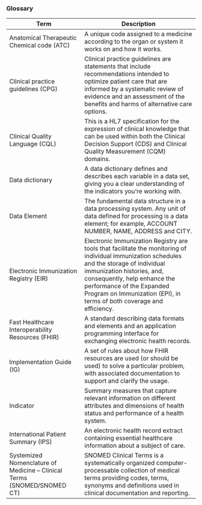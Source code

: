 ### Glossary 
|Term|Description|
|----|----|
|Anatomical Therapeutic Chemical code (ATC)|A unique code assigned to a medicine according to the organ or system it works on and how it works.|
|Clinical practice guidelines (CPG)|Clinical practice guidelines are statements that include recommendations intended to optimize patient care that are informed by a systematic review of evidence and an assessment of the benefits and harms of alternative care options.|
|Clinical Quality Language (CQL)|This is a HL7 specification for the expression of clinical knowledge that can be used within both the Clinical Decision Support (CDS) and Clinical Quality Measurement (CQM) domains.| 
|Data dictionary|A data dictionary defines and describes each variable in a data set, giving you a clear understanding of the indicators you’re working with. |
|Data Element| The fundamental data structure in a data processing system. Any unit of data defined for processing is a data element; for example, ACCOUNT NUMBER, NAME, ADDRESS and CITY. |
|Electronic Immunization Registry (EIR)|Electronic Immunization Registry are tools that facilitate the monitoring of individual immunization schedules and the storage of individual immunization histories, and, consequently, help enhance the performance of the Expanded Program on Immunization (EPI), in terms of both coverage and efficiency.|
|Fast Healthcare Interoperability Resources (FHIR)|A standard describing data formats and elements and an application programming interface for exchanging electronic health records.|
|Implementation Guide (IG)|A set of rules about how FHIR resources are used (or should be used) to solve a particular problem, with associated documentation to support and clarify the usage.|
|Indicator|Summary measures that capture relevant information on different attributes and dimensions of health status and performance of a health system.|
|International Patient Summary (IPS)|An electronic health record extract containing essential healthcare information about a subject of care.|
|Systemized Nomenclature of Medicine – Clinical Terms (SNOMED/SNOMED CT)| SNOMED Clinical Terms is a systematically organized computer-processable collection of medical terms providing codes, terms, synonyms and definitions used in clinical documentation and reporting.|


